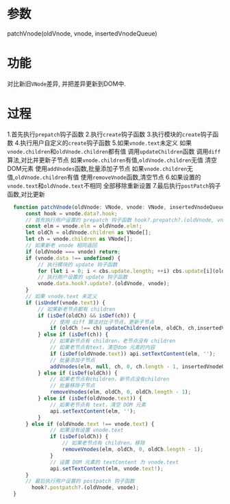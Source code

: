 
# 参数

patchVnode(oldVnode, vnode, insertedVnodeQueue)

# 功能

对比新旧`VNode`差异, 并把差异更新到DOM中.

# 过程

1.首先执行`prepatch`钩子函数
2.执行`create`钩子函数
3.执行模块的`create`钩子函数
4.执行用户自定义的`create`钩子函数
5.如果`vnode.text`未定义
    如果`vnode.children`和`oldVnode.children`都有值
      调用`updateChildren`函数
      调用`diff`算法,对比并更新子节点
    如果`vnode.children`有值,`oldVnode.children`无值
      清空DOM元素
      使用`addVnodes`函数,批量添加子节点
    如果`vnode.children`无值,`oldVnode.children`有值
      使用`removeVnode`函数,清空节点
6.如果设置的`vnode.text`和`oldVnode.text`不相同
    全部移除重新设置
7.最后执行`postPatch`钩子函数,对比更新


```js
  function patchVnode(oldVnode: VNode, vnode: VNode, insertedVnodeQueue:VNodeQueue) {
      const hook = vnode.data?.hook;
      // 首先执行用户设置的 prepatch 钩子函数 hook?.prepatch?.(oldVnode, vnode);
      const elm = vnode.elm = oldVnode.elm!;
      let oldCh = oldVnode.children as VNode[];
      let ch = vnode.children as VNode[];
      // 如果新老 vnode 相同返回
      if (oldVnode === vnode) return;
      if (vnode.data !== undefined) {
          // 执行模块的 update 钩子函数
          for (let i = 0; i < cbs.update.length; ++i) cbs.update[i](oldVnode,vnode);
          // 执行用户设置的 update 钩子函数
          vnode.data.hook?.update?.(oldVnode, vnode);
      }
      // 如果 vnode.text 未定义
      if (isUndef(vnode.text)) {
          // 如果新老节点都有 children
          if (isDef(oldCh) && isDef(ch)) {
              // 使用 diff 算法对比子节点，更新子节点
              if (oldCh !== ch) updateChildren(elm, oldCh, ch,insertedVnodeQueue);
          } else if (isDef(ch)) {
              // 如果新节点有 children，老节点没有 children
              // 如果老节点有text，清空dom 元素的内容
              if (isDef(oldVnode.text)) api.setTextContent(elm, '');
              // 批量添加子节点
              addVnodes(elm, null, ch, 0, ch.length - 1, insertedVnodeQueue);
          } else if (isDef(oldCh)) {
              // 如果老节点有children，新节点没有children
              // 批量移除子节点
              removeVnodes(elm, oldCh, 0, oldCh.length - 1);
          } else if (isDef(oldVnode.text)) {
              // 如果老节点有 text，清空 DOM 元素
              api.setTextContent(elm, '');
          }
      } else if (oldVnode.text !== vnode.text) {
              // 如果没有设置 vnode.text
              if (isDef(oldCh)) {
                  // 如果老节点有 children，移除
                  removeVnodes(elm, oldCh, 0, oldCh.length - 1);
              }
              // 设置 DOM 元素的 textContent 为 vnode.text
              api.setTextContent(elm, vnode.text!);
      }
      // 最后执行用户设置的 postpatch 钩子函数
        hook?.postpatch?.(oldVnode, vnode);
  }
```
